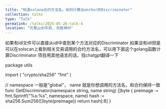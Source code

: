 ```yaml
---
title: "知道solana合约方法名，如何计算出anchor的Discriminator"
collection: talks
type: "Talk"
permalink: /talks/2025-05-26-talk-4
location: "花果山水帘洞, 东胜神州"
---
```


如果有idl文件可以直接从idl中查到某个方法对应的Discriminator
如果没有idl但是可以在solscan上看到相关交易调用的合约方法名，可以用下面这个golang函数计算Discriminator
项目用其他语言的话，找chatgpt翻译一下

package utils

import (
	"crypto/sha256"
	"fmt"
)

// namespace 一般是"global"， name 就是你想调用的方法名，和合约保持一致
func GetDiscriminator(namespace string, name string) []byte {
	preimage := fmt.Sprintf("%s:%s", namespace, name)
	hash := sha256.Sum256([]byte(preimage))
	return hash[:8]
}

